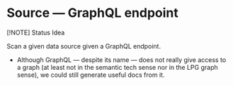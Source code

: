 # Source &mdash; GraphQL endpoint

[!NOTE] Status
Idea

Scan a given data source given a GraphQL endpoint.

- Although GraphQL &mdash; despite its name &mdash; does not really
  give access to a graph (at least not in the semantic tech sense nor
  in the LPG graph sense), we could still generate useful docs from it.
